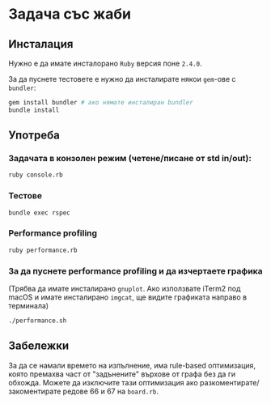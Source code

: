 # Задача със жаби

## Инсталация

Нужно е да имате инсталорано `Ruby` версия поне `2.4.0`.

За да пуснете тестовете е нужно да инсталирате някои `gem`-ове с `bundler`:

```bash
gem install bundler # ако нямате инсталиран bundler
bundle install
```

## Употреба

### Задачата в конзолен режим (четене/писане от std in/out):

```bash
ruby console.rb
```

### Тестове

```bash
bundle exec rspec
```

### Performance profiling

```bash
ruby performance.rb
```

### За да пуснете performance profiling и да изчертаете графика

(Трябва да имате инсталирано `gnuplot`. Ако използвате iTerm2 под macOS и имате
инсталирано `imgcat`, ще видите графиката направо в терминала)

```bash
./performance.sh
```

## Забележки

За да се намали времето на изпълнение, има rule-based оптимизация, която
премахва част от "задънените" върхове от графа без да ги обхожда. Можете да
изключите тази оптимизация ако разкоментирате/закоментирате редове 66 и 67 на
`board.rb`.
